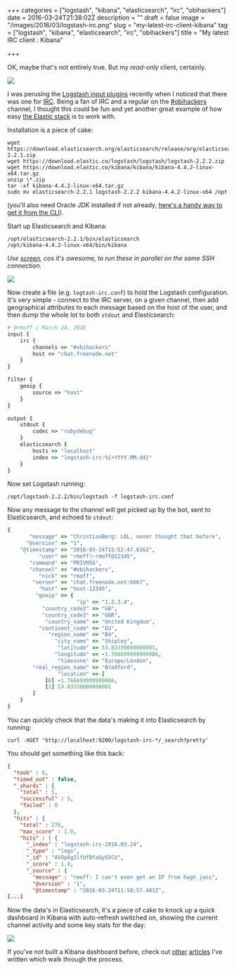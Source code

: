 +++
categories = ["logstash", "kibana", "elasticsearch", "irc", "obihackers"]
date = 2016-03-24T21:38:02Z
description = ""
draft = false
image = "/images/2016/03/logstash-irc.png"
slug = "my-latest-irc-client-kibana"
tag = ["logstash", "kibana", "elasticsearch", "irc", "obihackers"]
title = "My latest IRC client : Kibana"

+++

OK, maybe that's not entirely true. But my *read-only* client, certainly. 

![](/images/2016/03/2016-03-24_21-15-30.png)

I was perusing the [Logstash input plugins](https://www.elastic.co/guide/en/logstash/current/input-plugins.html) recently when I noticed that there was one for [IRC](https://www.elastic.co/guide/en/logstash/current/plugins-inputs-irc.html). Being a fan of IRC and a regular on the [#obihackers](/2016/03/03/obihackers-irc-channel/) channel, I thought this could be fun and yet another great example of how easy [the Elastic stack](http://elastic.co) is to work with.

Installation is a piece of cake: 

```shell
wget https://download.elasticsearch.org/elasticsearch/release/org/elasticsearch/distribution/zip/elasticsearch/2.2.1/elasticsearch-2.2.1.zip
wget https://download.elastic.co/logstash/logstash/logstash-2.2.2.zip
wget https://download.elastic.co/kibana/kibana/kibana-4.4.2-linux-x64.tar.gz
unzip \*.zip
tar -xf kibana-4.4.2-linux-x64.tar.gz
sudo mv elasticsearch-2.2.1 logstash-2.2.2 kibana-4.4.2-linux-x64 /opt
```

(you'll also need Oracle JDK installed if not already, [here's a handy way to get it from the CLI](http://www.jamescoyle.net/how-to/1897-download-oracle-java-from-the-terminal-with-wget)). 

Start up Elasticsearch and Kibana: 

```shell
/opt/elasticsearch-2.2.1/bin/elasticsearch
/opt/kibana-4.4.2-linux-x64/bin/kibana
```

*Use [screen](https://en.wikipedia.org/wiki/GNU_Screen), cos it's awesome, to run these in parallel on the same SSH connection.* 

![](/images/2016/03/2016-03-24_21-00-03.png)

Now create a file (e.g. `logtash-irc.conf`) to hold the Logstash configuration. It's very simple - connect to the IRC server, on a given channel, then add geographical attributes to each message based on the host of the user, and then dump the whole lot to both `stdout` and Elasticsearch: 

```ruby
# @rmoff / March 24, 2016
input {
    irc {
        channels => "#obihackers"
        host => "chat.freenode.net"
    }
}

filter {
    geoip {
        source => "host"
    }
}

output {
    stdout {
        codec => "rubydebug"
    }
    elasticsearch {
        hosts => "localhost"
        index => "logstash-irc-%{+YYYY.MM.dd}"
    }
}
```

Now set Logstash running: 

```shell
/opt/logstash-2.2.2/bin/logstash -f logstash-irc.conf
```

Now any message to the channel will get picked up by the bot, sent to Elasticsearch, and echoed to `stdout`: 

```ruby
{
       "message" => "ChristianBerg: LOL, never thought that before",
      "@version" => "1",
    "@timestamp" => "2016-03-24T15:52:47.616Z",
          "user" => "rmoff!~rmoff@12345",
       "command" => "PRIVMSG",
       "channel" => "#obihackers",
          "nick" => "rmoff",
        "server" => "chat.freenode.net:6667",
          "host" => "host-12345",
         "geoip" => {
                      "ip" => "1.2.3.4",
           "country_code2" => "GB",
           "country_code3" => "GBR",
            "country_name" => "United Kingdom",
          "continent_code" => "EU",
             "region_name" => "B4",
               "city_name" => "Shipley",
                "latitude" => 53.83330000000001,
               "longitude" => -1.766699999999986,
                "timezone" => "Europe/London",
        "real_region_name" => "Bradford",
                "location" => [
            [0] -1.766699999999986,
            [1] 53.83330000000001
        ]
    }
}
```

You can quickly check that the data's making it into Elasticsearch by running: 

```shell
curl -XGET 'http://localhost:9200/logstash-irc-*/_search?pretty'
```

You should get something like this back: 

```json
{
  "took" : 6,
  "timed_out" : false,
  "_shards" : {
    "total" : 5,
    "successful" : 5,
    "failed" : 0
  },
  "hits" : {
    "total" : 278,
    "max_score" : 1.0,
    "hits" : [ {
      "_index" : "logstash-irc-2016.03.24",
      "_type" : "logs",
      "_id" : "AVOpXg1lfUfBfaUyS5CU",
      "_score" : 1.0,
      "_source" : {
        "message" : "rmoff: I can't even get an IP from hugh_jass",
        "@version" : "1",
        "@timestamp" : "2016-03-24T11:58:57.401Z",
[...]
```
Now the data's in Elasticsearch, it's a piece of cake to knock up a quick dashboard in Kibana with auto-refresh switched on, showing the current channel activity and some key stats for the day: 

![](/images/2016/03/2016-03-24_21-13-16.png)

If you've not built a Kibana dashboard before, check out [other](https://www.elastic.co/blog/visualising-oracle-performance-data-with-the-elastic-stack) [articles](http://www.rittmanmead.com/2015/04/using-the-elk-stack-to-analyse-donors-choose-data/) I've written which walk through the process.

